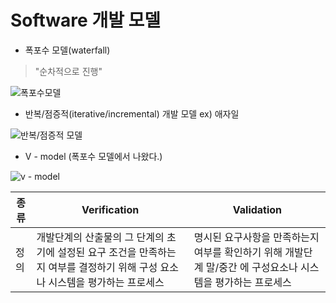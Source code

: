 # Software 개발 모델
- 폭포수 모델(waterfall) 
> "순차적으로 진행"

![폭포수모델](https://upload.wikimedia.org/wikipedia/commons/thumb/e/e2/Waterfall_model.svg/350px-Waterfall_model.svg.png)

- 반복/점증적(iterative/incremental) 개발 모델
ex) 애자일

![반복/점증적 모델](https://upload.wikimedia.org/wikipedia/commons/thumb/3/39/Iterative_development_model.svg/440px-Iterative_development_model.svg.png)


- V - model (폭포수 모델에서 나왔다.)


![v - model](https://www.researchgate.net/profile/Dirk_Sauer/publication/322477987/figure/fig11/AS:668599689687056@1536417996787/V-model-of-SW-development-process-inspired-by-1-3.png)

|종류|Verification|Validation|
|-|-|-|
|정의|개발단계의 산출물의 그 단계의 초기에 설정된 요구 조건을 만족하는지 여부를 결정하기 위해 구성 요소나 시스템을 평가하는 프로세스|명시된 요구사항을 만족하는지 여부를 확인하기 위해 개발단계 말/중간 에 구성요소나 시스템을 평가하는 프로세스|
